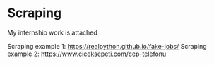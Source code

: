 # Scraping
My internship work is attached


Scraping example 1: https://realpython.github.io/fake-jobs/
Scraping example 2: https://www.ciceksepeti.com/cep-telefonu

